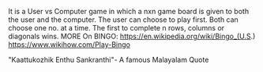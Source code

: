 It is a User vs Computer game in which a nxn game board is given to both the user and the computer. The user can choose to play first. Both can choose one no. at a time. The first to complete n rows, columns or diagonals wins. 
MORE On BINGO:
https://en.wikipedia.org/wiki/Bingo_(U.S.)
https://www.wikihow.com/Play-Bingo

"Kaattukozhik Enthu Sankranthi"- A famous Malayalam Quote
